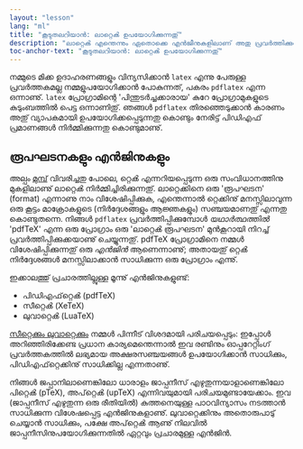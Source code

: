 ```yaml
---
layout: "lesson"
lang: "ml"
title: "കൂടുതലറിയാൻ: ലാറ്റെൿ ഉപയോഗിക്കുന്നതു്"
description: "ലാറ്റെൿ എന്തെന്നും ഏതൊക്കെ എന്‍ജീനുകളിലാണ് അതു പ്രവര്‍ത്തിക്കുന്നതെന്നും ഈ പാഠത്തിൽ കൂടുതലായി അറിയാം."
toc-anchor-text: "കൂടുതലറിയാൻ: ലാറ്റെൿ ഉപയോഗിക്കുന്നതു്"
---
```


നമ്മുടെ മിക്ക ഉദാഹരണങ്ങളും വിന്യസിക്കാൻ `latex` എന്നു പേരുള്ള പ്രവര്‍ത്തകമല്ല നമ്മളുപയോഗിക്കാൻ
പോകുന്നത്, പകരം `pdflatex` എന്ന ഒന്നാണു്. `latex` പ്രോഗ്രാമിന്റെ 'പിന്തുടര്‍ച്ചക്കാരായ' കുറേ
പ്രോഗ്രാമുകളുടെ കുടുംബത്തിൽ പെട്ട ഒന്നാണിതു്. ഞങ്ങൾ `pdflatex` തിരഞ്ഞെടുക്കാൻ കാരണം അതു്
വ്യാപകമായി ഉപയോഗിക്കപ്പെടുന്നതു കൊണ്ടും നേരിട്ട് പിഡിഎഫ് പ്രമാണങ്ങൾ നിര്‍മ്മിക്കുന്നതു കൊണ്ടുമാണു്.

## രൂപഘടനകളും എന്‍ജിനുകളും

അല്പം [മുമ്പ്](more-01) വിവരിച്ചതു പോലെ, റ്റെൿ എന്നറിയപ്പെടുന്ന ഒരു സംവിധാനത്തിനു മുകളിലാണു്
ലാറ്റെൿ നിര്‍മ്മിച്ചിരിക്കുന്നതു്. ലാറ്റെക്കിനെ ഒരു 'രൂപഘടന' (format) എന്നാണു നാം വിശേഷിപ്പിക്കുക,
എന്തെന്നാൽ റ്റെക്കിനു് മനസ്സിലാവുന്ന ഒരു കൂട്ടം മാക്രോകളുടെ (നിര്‍ദ്ദേശങ്ങളും ആജ്ഞകളും) സഞ്ചയമാണതു്
എന്നതു കൊണ്ടുതന്നെ. നിങ്ങൾ `pdflatex` പ്രവര്‍ത്തിപ്പിക്കുമ്പോൾ _യഥാര്‍ത്ഥത്തിൽ_ 'pdfTeX' എന്ന
ഒരു പ്രോഗ്രാം ഒരു 'ലാറ്റെൿ രൂപഘടന' മുന്‍കൂറായി നിറച്ച് പ്രവര്‍ത്തിപ്പിക്കുക്കയാണു് ചെയ്യുന്നതു്. pdfTeX
പ്രോഗ്രാമിനെ നമ്മൾ വിശേഷിപ്പിക്കുന്നതു് ഒരു _എന്‍ജിൻ_ ആണെന്നാണു്; അതായതു് റ്റെൿ നിര്‍ദ്ദേശങ്ങൾ
മനസ്സിലാക്കാൻ സാധിക്കുന്ന ഒരു പ്രോഗ്രാം എന്നു്.

ഇക്കാലത്തു് പ്രചാരത്തില്ലുള്ള മൂന്നു് എന്‍ജിനുകളുണ്ട്:

- പിഡിഎഫ്‌റ്റെൿ (pdfTeX)
- സീറ്റെൿ (XeTeX)
- ലുവാറ്റെൿ (LuaTeX)

[സീറ്റെക്കും ലുവാറ്റെക്കും](lesson-14) നമ്മൾ പിന്നീട് വിശദമായി പരിചയപ്പെടും: ഇപ്പോൾ അറിഞ്ഞിരിക്കേണ്ട
പ്രധാന കാര്യമെന്തെന്നാൽ ഇവ രണ്ടിനും ഓപ്പറേറ്റിംഗ് പ്രവര്‍ത്തകത്തിൽ ലഭ്യമായ അക്ഷരസഞ്ചയങ്ങൾ ഉപയോഗിക്കാൻ
സാധിക്കും, പിഡിഎഫ്‌റ്റെക്കിനു് സാധിക്കില്ല എന്നതാണു്.

നിങ്ങൾ ജപ്പാനിലാണെങ്കിലോ ധാരാളം ജാപ്പനീസ് എഴുതുന്നയാളാണെങ്കിലോ പിറ്റെൿ (pTeX), അപ്‌റ്റെൿ (upTeX)
എന്നിവയുമായി പരിചയമുണ്ടായേക്കാം. ഇവ (ജാപ്പനീസ് എഴുതുന്ന ഒരു രീതിയിൽ) കുത്തനെയുള്ള പാഠവിന്യാസം
നടത്താൻ സാധിക്കുന്ന വിശേഷപ്പെട്ട എന്‍ജിനുകളാണു്. ലുവാറ്റെക്കിനും അതൊരുപാടു് ചെയ്യാൻ സാധിക്കും, പക്ഷേ
അപ്‌റ്റെൿ ആണു് നിലവിൽ ജാപ്പനീസിനുപയോഗിക്കുന്നതിൽ ഏറ്റവും പ്രചാരമുള്ള എന്‍ജിന്‍.
